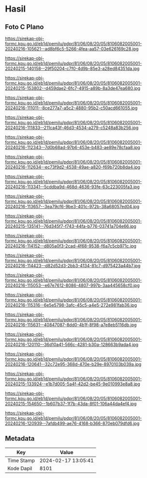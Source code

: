 # Hasil

## Foto C Plano

https://sirekap-obj-formc.kpu.go.id/eb1d/pemilu/pdpr/81/06/08/20/05/8106082005001-20240216-105621--ad8bf6c5-5266-4fea-aa57-03e626169c28.jpg

https://sirekap-obj-formc.kpu.go.id/eb1d/pemilu/pdpr/81/06/08/20/05/8106082005001-20240215-140158--29f50204-c7f0-4d9b-85e3-a28ed84351da.jpg

https://sirekap-obj-formc.kpu.go.id/eb1d/pemilu/pdpr/81/06/08/20/05/8106082005001-20240215-153802--d459dae2-6fc7-4915-a89b-8a3de47ea680.jpg

https://sirekap-obj-formc.kpu.go.id/eb1d/pemilu/pdpr/81/06/08/20/05/8106082005001-20240216-111011--8ce277a7-a5c2-4880-95b2-c50acd661055.jpg

https://sirekap-obj-formc.kpu.go.id/eb1d/pemilu/pdpr/81/06/08/20/05/8106082005001-20240216-111833--211ca43f-46d3-4534-a279-c5248a83b256.jpg

https://sirekap-obj-formc.kpu.go.id/eb1d/pemilu/pdpr/81/06/08/20/05/8106082005001-20240216-112343--7d0b68ad-97b6-453e-b483-ae89e78cfaa8.jpg

https://sirekap-obj-formc.kpu.go.id/eb1d/pemilu/pdpr/81/06/08/20/05/8106082005001-20240216-112634--ec73f9d2-4538-49ae-a820-f69b720b8da4.jpg

https://sirekap-obj-formc.kpu.go.id/eb1d/pemilu/pdpr/81/06/08/20/05/8106082005001-20240216-113341--5cddba9d-468d-4636-93fe-63c223005fa3.jpg

https://sirekap-obj-formc.kpu.go.id/eb1d/pemilu/pdpr/81/06/08/20/05/8106082005001-20240216-113657--3ea79cf6-9be3-401c-972b-38a68057ed04.jpg

https://sirekap-obj-formc.kpu.go.id/eb1d/pemilu/pdpr/81/06/08/20/05/8106082005001-20240215-135141--76d345f7-f743-44fa-b776-03741a704e66.jpg

https://sirekap-obj-formc.kpu.go.id/eb1d/pemilu/pdpr/81/06/08/20/05/8106082005001-20240216-114152--d805a0f3-2cad-4f68-9538-f6a7c5cb971c.jpg

https://sirekap-obj-formc.kpu.go.id/eb1d/pemilu/pdpr/81/06/08/20/05/8106082005001-20240216-114423--d82d52d3-2bb3-4134-81c7-d975423a44b7.jpg

https://sirekap-obj-formc.kpu.go.id/eb1d/pemilu/pdpr/81/06/08/20/05/8106082005001-20240216-115053--e67e7612-8086-4807-997b-3aa445658cf0.jpg

https://sirekap-obj-formc.kpu.go.id/eb1d/pemilu/pdpr/81/06/08/20/05/8106082005001-20240216-115316--6e5e5798-3afc-45c5-a4e5-272e981fab36.jpg

https://sirekap-obj-formc.kpu.go.id/eb1d/pemilu/pdpr/81/06/08/20/05/8106082005001-20240216-115631--40847087-8dd0-4b1f-8f98-a7e8eb5116db.jpg

https://sirekap-obj-formc.kpu.go.id/eb1d/pemilu/pdpr/81/06/08/20/05/8106082005001-20240216-120110--36d10a41-566c-4281-b30a-128663b9ada4.jpg

https://sirekap-obj-formc.kpu.go.id/eb1d/pemilu/pdpr/81/06/08/20/05/8106082005001-20240216-120641--32c72e95-368d-470e-b29e-8970103b039a.jpg

https://sirekap-obj-formc.kpu.go.id/eb1d/pemilu/pdpr/81/06/08/20/05/8106082005001-20240215-133924--e1b7d005-5a4f-42d2-be45-9e010993e8a8.jpg

https://sirekap-obj-formc.kpu.go.id/eb1d/pemilu/pdpr/81/06/08/20/05/8106082005001-20240215-154650--1b607b37-1f7b-43da-8f01-106a44da4ef4.jpg

https://sirekap-obj-formc.kpu.go.id/eb1d/pemilu/pdpr/81/06/08/20/05/8106082005001-20240216-120939--7afdb499-ae76-4168-b366-870eb079dfd6.jpg


## Metadata

| Key        | Value               |
| ---------- | ------------------- |
| Time Stamp | 2024-02-17 13:05:41 |
| Kode Dapil | 8101                |



